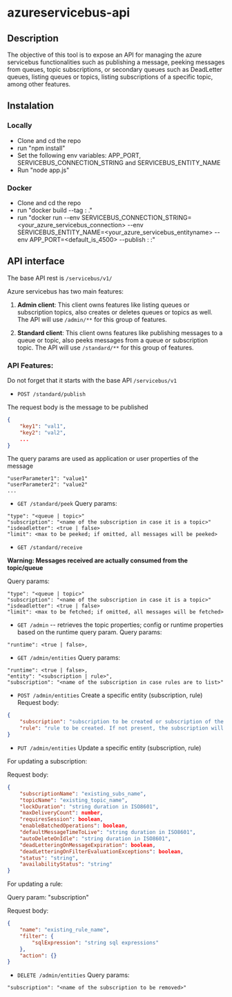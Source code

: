 # azureservicebus-api

## Description

The objective of this tool is to expose an API for managing the azure servicebus functionalities such as publishing a message, peeking messages from queues, topic subscriptions, or secondary queues such as DeadLetter queues, listing queues or topics, listing subscriptions of a specific topic, among other features.

## Instalation
### Locally
- Clone and cd the repo
- run "npm install"
- Set the following env variables: APP_PORT, SERVICEBUS_CONNECTION_STRING and SERVICEBUS_ENTITY_NAME
- Run "node app.js"

### Docker
- Clone and cd the repo
- run "docker build --tag <yourimagename>:<yourimageversion> ."
- run "docker run --env SERVICEBUS_CONNECTION_STRING=<your_azure_servicebus_connection> --env SERVICEBUS_ENTITY_NAME=<your_azure_servicebus_entityname> --env APP_PORT=<default_is_4500> --publish <hostPort>:<containerPort> <yourimagename>:<yourimageversion>"

## API interface

The base API rest is `/servicebus/v1/`

Azure servicebus has two main features:

1. **Admin client**: This client owns features like listing queues or subscription topics, also creates or deletes queues or topics as well. The API will use `/admin/**` for this group of features.

2. **Standard client**: This client owns features like publishing messages to a queue or topic, also peeks messages from a queue or subscription topic. The API will use `/standard/**` for this group of features.

### API Features:

Do not forget that it starts with the base API `/servicebus/v1`

- `POST /standard/publish`

The request body is the message to be published 
```json
{
    "key1": "val1",
    "key2": "val2",
    ...
}
```

The query params are used as application or user properties of the message
```
"userParameter1": "value1"
"userParameter2": "value2"
...
```

- `GET /standard/peek`
Query params:
```
"type": "<queue | topic>"
"subscription": "<name of the subscription in case it is a topic>"
"isdeadletter": <true | false>
"limit": <max to be peeked; if omitted, all messages will be peeked>
```

- `GET /standard/receive`

**Warning: Messages received are actually consumed from the topic/queue**

Query params:
```
"type": "<queue | topic>"
"subscription": "<name of the subscription in case it is a topic>"
"isdeadletter": <true | false>
"limit": <max to be fetched; if omitted, all messages will be fetched>
```

- `GET /admin`
-- retrieves the topic properties; config or runtime properties based on the runtime query param.
Query params:
```
"runtime": <true | false>,
```

- `GET /admin/entities`
Query params:
```
"runtime": <true | false>,
"entity": "<subscription | rule>",
"subscription": "<name of the subscription in case rules are to list>"
```

- `POST /admin/entities`
Create a specific entity (subscription, rule)
Request body:
```json
{
    "subscription": "subscription to be created or subscription of the rule to be created>",
    "rule": "rule to be created. If not present, the subscription will be created"    
}
```

- `PUT /admin/entities`
Update a specific entity (subscription, rule)

For updating a subscription:

Request body:
```json
{
    "subscriptionName": "existing_subs_name",
    "topicName": "existing_topic_name",
    "lockDuration": "string duration in ISO8601",
    "maxDeliveryCount": number,
    "requiresSession": boolean,
    "enableBatchedOperations": boolean,
    "defaultMessageTimeToLive": "string duration in ISO8601",
    "autoDeleteOnIdle": "string duration in ISO8601",
    "deadLetteringOnMessageExpiration": boolean,
    "deadLetteringOnFilterEvaluationExceptions": boolean,
    "status": "string",
    "availabilityStatus": "string"
}
```

For updating a rule:

Query param: "subscription"

Request body:
```json
{
    "name": "existing_rule_name",
    "filter": {
        "sqlExpression": "string sql expressions"
    },
    "action": {}
}
```

- `DELETE /admin/entities`
Query params:
```
"subscription": "<name of the subscription to be removed>"
```